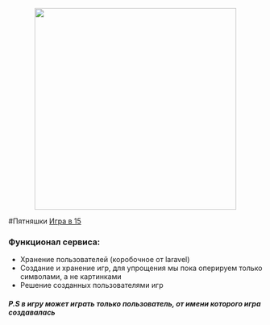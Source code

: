 <p align="center"><img src="https://res.cloudinary.com/dtfbvvkyp/image/upload/v1566331377/laravel-logolockup-cmyk-red.svg" width="400"></p>

#Пятняшки
[Игра в 15](https://ru.wikipedia.org/wiki/%D0%98%D0%B3%D1%80%D0%B0_%D0%B2_15 )

### Функционал сервиса:
* Хранение пользователей (коробочное от laravel)
* Создание и хранение игр, для упрощения мы пока оперируем только символами, а не картинками
* Решение созданных пользователями игр
##### P.S в игру может играть только пользователь, от имени которого игра создавалась
